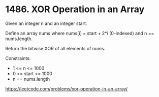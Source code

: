 # 1486. XOR Operation in an Array

Given an integer n and an integer start.

Define an array nums where nums[i] = start + 2*i (0-indexed) and n == nums.length.

Return the bitwise XOR of all elements of nums.

Constraints:

* 1 <= n <= 1000
* 0 <= start <= 1000
* n == nums.length

<https://leetcode.com/problems/xor-operation-in-an-array/>
